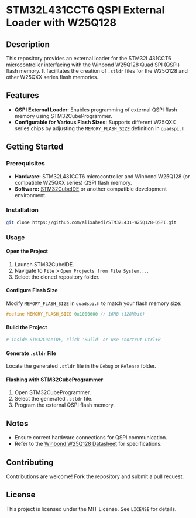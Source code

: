 # STM32L431CCT6 QSPI External Loader with W25Q128

## Description

This repository provides an external loader for the STM32L431CCT6 microcontroller interfacing with the Winbond W25Q128 Quad SPI (QSPI) flash memory. It facilitates the creation of `.stldr` files for the W25Q128 and other W25QXX series flash memories.

## Features

- **QSPI External Loader**: Enables programming of external QSPI flash memory using STM32CubeProgrammer.
- **Configurable for Various Flash Sizes**: Supports different W25QXX series chips by adjusting the `MEMORY_FLASH_SIZE` definition in `quadspi.h`.

## Getting Started

### Prerequisites

- **Hardware:** STM32L431CCT6 microcontroller and Winbond W25Q128 (or compatible W25QXX series) QSPI flash memory.
- **Software:** [STM32CubeIDE](https://www.st.com/en/development-tools/stm32cubeide.html) or another compatible development environment.

### Installation

```sh
git clone https://github.com/alixahedi/STM32L431-W25Q128-QSPI.git
```

### Usage

#### Open the Project

1. Launch STM32CubeIDE.
2. Navigate to `File` > `Open Projects from File System...`.
3. Select the cloned repository folder.

#### Configure Flash Size

Modify `MEMORY_FLASH_SIZE` in `quadspi.h` to match your flash memory size:

```c
#define MEMORY_FLASH_SIZE 0x1000000 // 16MB (128Mbit)
```

#### Build the Project

```sh
# Inside STM32CubeIDE, click 'Build' or use shortcut Ctrl+B
```

#### Generate `.stldr` File

Locate the generated `.stldr` file in the `Debug` or `Release` folder.

#### Flashing with STM32CubeProgrammer

1. Open STM32CubeProgrammer.
2. Select the generated `.stldr` file.
3. Program the external QSPI flash memory.

## Notes

- Ensure correct hardware connections for QSPI communication.
- Refer to the [Winbond W25Q128 Datasheet]([https://www.winbond.com/resource-files/w25q128jv%20spi%20revg%201122016.pdf](https://www.mouser.com/datasheet/2/949/w25q128jv_revf_03272018_plus-1489608.pdf?srsltid=AfmBOopzuhInUHtcyGRdzTuTY0K5kHJxUMu6ZhyhDLjvV2JQAb0wnVfZ)) for specifications.

## Contributing

Contributions are welcome! Fork the repository and submit a pull request.

## License

This project is licensed under the MIT License. See `LICENSE` for details.
